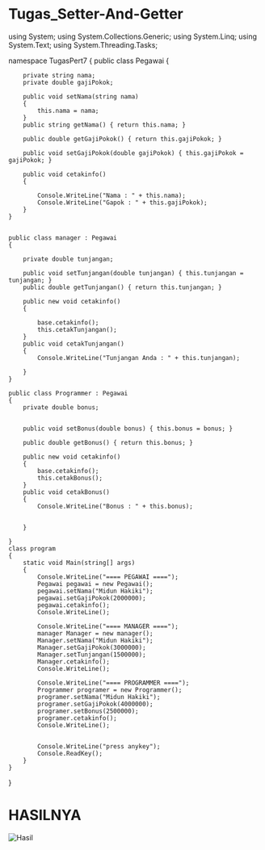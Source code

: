# Tugas_Setter-And-Getter

using System; 
using System.Collections.Generic; 
using System.Linq; 
using System.Text; 
using System.Threading.Tasks; 

namespace TugasPert7
{
    public class Pegawai
    {


        private string nama;
        private double gajiPokok;

        public void setNama(string nama)
        {
            this.nama = nama;
        }
        public string getNama() { return this.nama; }

        public double getGajiPokok() { return this.gajiPokok; }

        public void setGajiPokok(double gajiPokok) { this.gajiPokok = gajiPokok; }

        public void cetakinfo()
        {

            Console.WriteLine("Nama : " + this.nama);
            Console.WriteLine("Gapok : " + this.gajiPokok);
        }
    }


    public class manager : Pegawai
    {

        private double tunjangan;

        public void setTunjangan(double tunjangan) { this.tunjangan = tunjangan; }
        public double getTunjangan() { return this.tunjangan; }

        public new void cetakinfo()
        {

            base.cetakinfo();
            this.cetakTunjangan();
        }
        public void cetakTunjangan()
        {
            Console.WriteLine("Tunjangan Anda : " + this.tunjangan);

        }
    }

    public class Programmer : Pegawai
    {
        private double bonus;


        public void setBonus(double bonus) { this.bonus = bonus; }

        public double getBonus() { return this.bonus; }

        public new void cetakinfo()
        {
            base.cetakinfo();
            this.cetakBonus();
        }
        public void cetakBonus()
        {
            Console.WriteLine("Bonus : " + this.bonus);


        }

    }
    class program
    {
        static void Main(string[] args)
        {
            Console.WriteLine("==== PEGAWAI ====");
            Pegawai pegawai = new Pegawai();
            pegawai.setNama("Midun Hakiki");
            pegawai.setGajiPokok(2000000);
            pegawai.cetakinfo();
            Console.WriteLine();

            Console.WriteLine("==== MANAGER ====");
            manager Manager = new manager();
            Manager.setNama("Midun Hakiki");
            Manager.setGajiPokok(3000000);
            Manager.setTunjangan(1500000);
            Manager.cetakinfo();
            Console.WriteLine();

            Console.WriteLine("==== PROGRAMMER ====");
            Programmer programer = new Programmer();
            programer.setNama("Midun Hakiki");
            programer.setGajiPokok(4000000);
            programer.setBonus(2500000);
            programer.cetakinfo();
            Console.WriteLine();


            Console.WriteLine("press anykey");
            Console.ReadKey();
        }
    }
}

#  HASILNYA
![Hasil](https://github.com/Midun2103/Tugas_Setter-And-Getter/assets/116275586/cbe71d2e-eef7-4d46-bf62-8150e7b23e8a)
